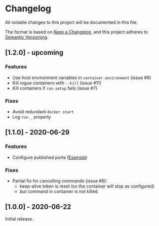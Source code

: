 # Changelog

All notable changes to this project will be documented in this file.

The format is based on [Keep a Changelog](https://keepachangelog.com/en/1.0.0/), and 
this project adheres to [Semantic Versioning](https://semver.org/spec/v2.0.0.html).


## [1.2.0] - upcoming

### Features

 - Use host environment variables in `container.environment` (issue #9)
 - Kill rogue containers with `--kill` (issue #11)
 - Kill containers if `run.setup` fails (issue #7)

### Fixes

 - Avoid redundant `docker start`
 - Log `run._` properly


## [1.1.0] - 2020-06-29

### Features

 - Configure published ports ([Example](examples/nginx))
 
### Fixes

 - Partial fix for cancelling commands (issue #6):
   - keep-alive token is reset (so the container will stop as configured)
   - _but_ command in container is not killed.


## [1.0.0] - 2020-06-22

Initial release. 
